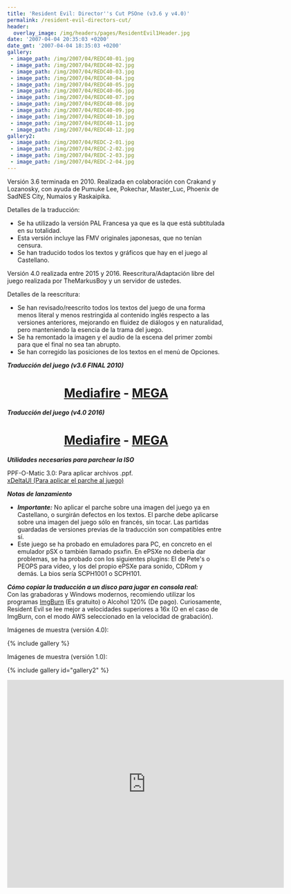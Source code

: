 ```yaml
---
title: 'Resident Evil: Director''s Cut PSOne (v3.6 y v4.0)'
permalink: /resident-evil-directors-cut/
header:
  overlay_image: /img/headers/pages/ResidentEvil1Header.jpg
date: '2007-04-04 20:35:03 +0200'
date_gmt: '2007-04-04 18:35:03 +0200'
gallery:
 - image_path: /img/2007/04/REDC40-01.jpg
 - image_path: /img/2007/04/REDC40-02.jpg
 - image_path: /img/2007/04/REDC40-03.jpg
 - image_path: /img/2007/04/REDC40-04.jpg
 - image_path: /img/2007/04/REDC40-05.jpg
 - image_path: /img/2007/04/REDC40-06.jpg
 - image_path: /img/2007/04/REDC40-07.jpg
 - image_path: /img/2007/04/REDC40-08.jpg
 - image_path: /img/2007/04/REDC40-09.jpg
 - image_path: /img/2007/04/REDC40-10.jpg
 - image_path: /img/2007/04/REDC40-11.jpg
 - image_path: /img/2007/04/REDC40-12.jpg
gallery2:
 - image_path: /img/2007/04/REDC-2-01.jpg
 - image_path: /img/2007/04/REDC-2-02.jpg
 - image_path: /img/2007/04/REDC-2-03.jpg
 - image_path: /img/2007/04/REDC-2-04.jpg
---
```

Versión 3.6 terminada en 2010. Realizada en colaboración con Crakand y Lozanosky, 
con ayuda de Pumuke Lee, Pokechar, Master_Luc, Phoenix de SadNES City, Numaios y 
Raskaipika.

Detalles de la traducción:  
- Se ha utilizado la versión PAL Francesa ya que es la que está subtitulada en su 
totalidad.  
- Esta versión incluye las FMV originales japonesas, que no tenían censura.  
- Se han traducido todos los textos y gráficos que hay en el juego al Castellano.

Versión 4.0 realizada entre 2015 y 2016. Reescritura/Adaptación libre del juego 
realizada por TheMarkusBoy y un servidor de ustedes.

Detalles de la reescritura:  
- Se han revisado/reescrito todos los textos del juego de una forma menos literal 
y menos restringida al contenido inglés respecto a las versiones anteriores, mejorando 
en fluidez de diálogos y en naturalidad, pero manteniendo la esencia de la trama del juego.  
- Se ha remontado la imagen y el audio de la escena del primer zombi para que el final 
no sea tan abrupto.  
- Se han corregido las posiciones de los textos en el menú de Opciones.

_**Traducción del juego (v3.6 FINAL 2010)**_

<h1 style="text-align: center;"><strong><a href="http://www.mediafire.com/download/69o596om2xde00a/REDC-V36.rar">Mediafire</a> - <a href="https://mega.nz/#!IBUAkLRA!MBRMMFKk2DKND6GxVbel8dZnDRXsK059igCXZQeiZq0">MEGA</a></strong></h1>

_**Traducción del juego (v4.0 2016)**_

<h1 style="text-align: center;"><strong><a href="http://www.mediafire.com/download/026swg0b4prpzw3/REDC-V40.7z">Mediafire</a> - <a href="https://mega.nz/#!URUDhIZQ!OOreSOXDSE9Vp6KI6iZ_vnRZyXm3wUdCDvJmUEMnuAE">MEGA</a></strong></h1>

_**Utilidades necesarias para parchear la ISO**_

PPF-O-Matic 3.0: Para aplicar archivos .ppf.  
[xDeltaUI (Para aplicar el parche al juego)](http://www.romhacking.net/utilities/598/)

_**Notas de lanzamiento**_  
- _**Importante:**_ No aplicar el parche sobre una imagen del juego ya en Castellano, 
o surgirán defectos en los textos. El parche debe aplicarse sobre una imagen del juego 
sólo en francés, sin tocar. Las partidas guardadas de versiones previas de la traducción 
son compatibles entre sí.  
- Este juego se ha probado en emuladores para PC, en concreto en el emulador pSX o también 
llamado psxfin. En ePSXe no debería dar problemas, se ha probado con los siguientes plugins: 
El de Pete's o PEOPS para vídeo, y los del propio ePSXe para sonido, CDRom y demás. La bios 
sería SCPH1001 o SCPH101.

_**Cómo copiar la traducción a un disco para jugar en consola real:**_  
Con las grabadoras y Windows modernos, recomiendo utilizar los programas [ImgBurn](http://www.imgburn.com/) 
(Es gratuito) o Alcohol 120% (De pago). Curiosamente, Resident Evil se lee mejor a velocidades 
superiores a 16x (O en el caso de ImgBurn, con el modo AWS seleccionado en la velocidad de grabación).

Imágenes de muestra (versión 4.0):

{% include gallery %}

Imágenes de muestra (versión 1.0):

{% include gallery id="gallery2" %}

<center><iframe width="640" height="480" src="https://www.youtube-nocookie.com/embed/vUU2Ll6ma0I?rel=0" frameborder="0" allow="accelerometer; autoplay; encrypted-media; gyroscope; picture-in-picture" allowfullscreen></iframe></center>

